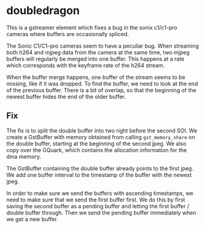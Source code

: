 # doubledragon
This is a gstreamer element which fixes a bug in the sonix c1/c1-pro cameras where buffers are occasionally spliced.

The Sonic C1/C1-pro cameras seem to have a peculiar bug.
When streaming both h264 and mjpeg data from the camera at the same time, two mjpeg buffers will regularly be merged into one buffer.
This happens at a rate which corresponds with the keyframe rate of the h264 stream.

When the buffer merge happens, one buffer of the stream seems to be missing, like if it was dropped.
To find the buffer, we need to look at the end of the previous buffer.
There is a bit of overlap, so that the beginning of the newest buffer hides the end of the older buffer.

## Fix

The fix is to split the double buffer into two right before the second SOI.
We create a GstBuffer with memory obtained from calling `gst_memory_share` on the double buffer, starting at the beginning of the second jpeg.
We also copy over the GQuark, which contains the allocation information for the dma memory.

The GstBuffer containing the double buffer already points to the first jpeg.
We add one buffer interval to the timestamp of the buffer with the newest jpeg.

In order to make sure we send the buffers with ascending timestamps, we need to make sure that we send the first buffer first.
We do this by first saving the second buffer as a pending buffer and letting the first buffer / double buffer through.
Then we send the pending buffer immediately when we get a new buffer.
